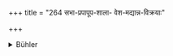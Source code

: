 +++
title = "264 सभा-प्रपापूप-शाला- वेश-मद्यान्न-विक्रयाः"

+++

<details><summary>Bühler</summary>

264	Assembly-houses, houses where water is distributed or cakes are sold, brothels, taverns and victualler's shops, cross-roads, well-known trees, festive assemblies, and play-houses and concert-rooms,
</details>
